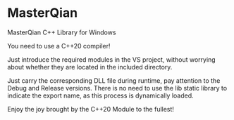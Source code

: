 # MasterQian
 MasterQian C++ Library for Windows

You need to use a C++20 compiler!

Just introduce the required modules in the VS project, without worrying about whether they are located in the included directory.

Just carry the corresponding DLL file during runtime, pay attention to the Debug and Release versions. There is no need to use the lib static library to indicate the export name, as this process is dynamically loaded.

Enjoy the joy brought by the C++20 Module to the fullest!